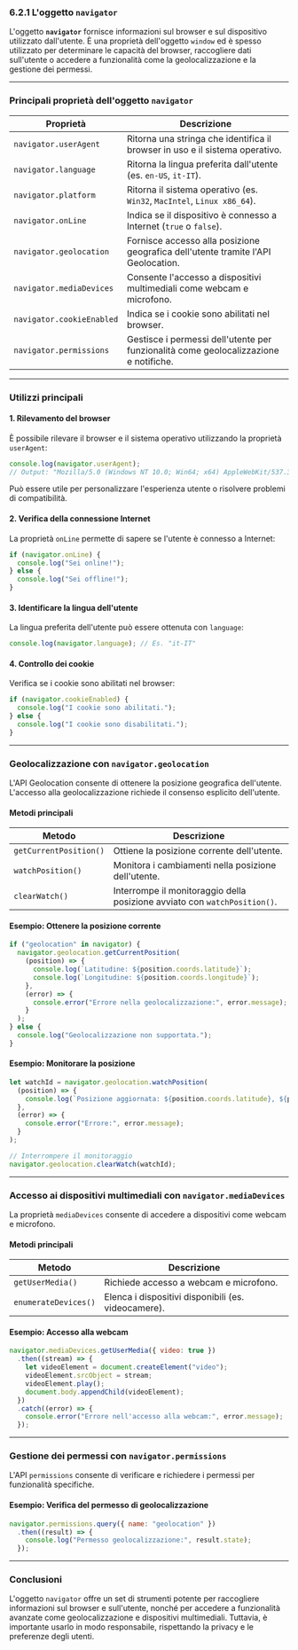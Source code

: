 ### **6.2.1 L'oggetto `navigator`**

L'oggetto **`navigator`** fornisce informazioni sul browser e sul dispositivo utilizzato dall'utente. È una proprietà dell'oggetto `window` ed è spesso utilizzato per determinare le capacità del browser, raccogliere dati sull'utente o accedere a funzionalità come la geolocalizzazione e la gestione dei permessi.

---

### **Principali proprietà dell'oggetto `navigator`**

| Proprietà                     | Descrizione                                                                           |
|-------------------------------|---------------------------------------------------------------------------------------|
| `navigator.userAgent`         | Ritorna una stringa che identifica il browser in uso e il sistema operativo.         |
| `navigator.language`          | Ritorna la lingua preferita dall'utente (es. `en-US`, `it-IT`).                      |
| `navigator.platform`          | Ritorna il sistema operativo (es. `Win32`, `MacIntel`, `Linux x86_64`).             |
| `navigator.onLine`            | Indica se il dispositivo è connesso a Internet (`true` o `false`).                   |
| `navigator.geolocation`       | Fornisce accesso alla posizione geografica dell'utente tramite l'API Geolocation.    |
| `navigator.mediaDevices`      | Consente l'accesso a dispositivi multimediali come webcam e microfono.               |
| `navigator.cookieEnabled`     | Indica se i cookie sono abilitati nel browser.                                       |
| `navigator.permissions`       | Gestisce i permessi dell'utente per funzionalità come geolocalizzazione e notifiche. |

---

### **Utilizzi principali**

#### **1. Rilevamento del browser**
È possibile rilevare il browser e il sistema operativo utilizzando la proprietà `userAgent`:
```javascript
console.log(navigator.userAgent);
// Output: "Mozilla/5.0 (Windows NT 10.0; Win64; x64) AppleWebKit/537.36 (KHTML, like Gecko) Chrome/117.0.0.0 Safari/537.36"
```

Può essere utile per personalizzare l'esperienza utente o risolvere problemi di compatibilità.

#### **2. Verifica della connessione Internet**
La proprietà `onLine` permette di sapere se l'utente è connesso a Internet:
```javascript
if (navigator.onLine) {
  console.log("Sei online!");
} else {
  console.log("Sei offline!");
}
```

#### **3. Identificare la lingua dell'utente**
La lingua preferita dell'utente può essere ottenuta con `language`:
```javascript
console.log(navigator.language); // Es. "it-IT"
```

#### **4. Controllo dei cookie**
Verifica se i cookie sono abilitati nel browser:
```javascript
if (navigator.cookieEnabled) {
  console.log("I cookie sono abilitati.");
} else {
  console.log("I cookie sono disabilitati.");
}
```

---

### **Geolocalizzazione con `navigator.geolocation`**

L'API Geolocation consente di ottenere la posizione geografica dell'utente. L'accesso alla geolocalizzazione richiede il consenso esplicito dell'utente.

#### **Metodi principali**
| Metodo                      | Descrizione                                                                 |
|-----------------------------|-----------------------------------------------------------------------------|
| `getCurrentPosition()`      | Ottiene la posizione corrente dell'utente.                                 |
| `watchPosition()`           | Monitora i cambiamenti nella posizione dell'utente.                        |
| `clearWatch()`              | Interrompe il monitoraggio della posizione avviato con `watchPosition()`.  |

#### **Esempio: Ottenere la posizione corrente**
```javascript
if ("geolocation" in navigator) {
  navigator.geolocation.getCurrentPosition(
    (position) => {
      console.log(`Latitudine: ${position.coords.latitude}`);
      console.log(`Longitudine: ${position.coords.longitude}`);
    },
    (error) => {
      console.error("Errore nella geolocalizzazione:", error.message);
    }
  );
} else {
  console.log("Geolocalizzazione non supportata.");
}
```

#### **Esempio: Monitorare la posizione**
```javascript
let watchId = navigator.geolocation.watchPosition(
  (position) => {
    console.log(`Posizione aggiornata: ${position.coords.latitude}, ${position.coords.longitude}`);
  },
  (error) => {
    console.error("Errore:", error.message);
  }
);

// Interrompere il monitoraggio
navigator.geolocation.clearWatch(watchId);
```

---

### **Accesso ai dispositivi multimediali con `navigator.mediaDevices`**

La proprietà `mediaDevices` consente di accedere a dispositivi come webcam e microfono.

#### **Metodi principali**
| Metodo                      | Descrizione                                            |
|-----------------------------|--------------------------------------------------------|
| `getUserMedia()`            | Richiede accesso a webcam e microfono.                 |
| `enumerateDevices()`        | Elenca i dispositivi disponibili (es. videocamere).    |

#### **Esempio: Accesso alla webcam**
```javascript
navigator.mediaDevices.getUserMedia({ video: true })
  .then((stream) => {
    let videoElement = document.createElement("video");
    videoElement.srcObject = stream;
    videoElement.play();
    document.body.appendChild(videoElement);
  })
  .catch((error) => {
    console.error("Errore nell'accesso alla webcam:", error.message);
  });
```

---

### **Gestione dei permessi con `navigator.permissions`**

L'API `permissions` consente di verificare e richiedere i permessi per funzionalità specifiche.

#### **Esempio: Verifica del permesso di geolocalizzazione**
```javascript
navigator.permissions.query({ name: "geolocation" })
  .then((result) => {
    console.log("Permesso geolocalizzazione:", result.state);
  });
```

---

### **Conclusioni**

L'oggetto `navigator` offre un set di strumenti potente per raccogliere informazioni sul browser e sull'utente, nonché per accedere a funzionalità avanzate come geolocalizzazione e dispositivi multimediali. Tuttavia, è importante usarlo in modo responsabile, rispettando la privacy e le preferenze degli utenti.